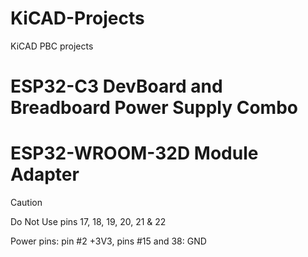 # KiCAD-Projects
KiCAD PBC projects

# ESP32-C3 DevBoard and Breadboard Power Supply Combo

# ESP32-WROOM-32D Module Adapter

> [!CAUTION]
> Do Not Use pins 17, 18, 19, 20, 21 & 22

<p>Power pins: pin #2 +3V3, pins #15 and 38: GND</p>
